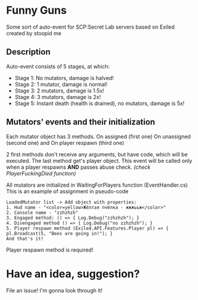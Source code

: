 
# Funny Guns
Some sort of auto-event for SCP:Secret Lab servers based on Exiled created by stoopid me

## Description
Auto-event consists of 5 stages, at which:

 - Stage 1: No mutators, damage is halved!
 - Stage 2: 1 mutator, damage is normal!
 - Stage 3: 2 mutators, damage is 1.5x!
 - Stage 4: 3 mutators, damage is 2x!
 - Stage 5: Instant death (health is drained), no mutators, damage is 5x!


## Mutators' events and their initialization
Each mutator object has 3 methods.
On assigned (first one)
On unassigned (second one)
and On player respawn (third one)

2 first methods don't receive any arguments, but have code, which will be executed.
The last method get's player object. This event will be called only when a player respawns **AND** passes abuse check. *(check PlayerFuckingDied function)*

All mutators are initialized in WaitingForPlayers function (EventHandler.cs)
This is an example of assignment in pseudo-code

    LoadedMutator list -> Add object with properties: 
    1. Hud name - "<color=yellow>Жёлтая пчёлка - жжжъъж</color>"
    2. Console name - "zzhzhzh"
    3. Engaged method: () => { Log.Debug("zzhzhzh"); }
    4. Disengaged method () => { Log.Debug("no zzhzhzh"); }
    5. Player respawn method (Exiled.API.Features.Player pl) => { pl.Broadcast(5, "Bees are going in!"); }
    And that's it!

Player respawn method is required!

# Have an idea, suggestion?
File an issue! I'm gonna look through it!
